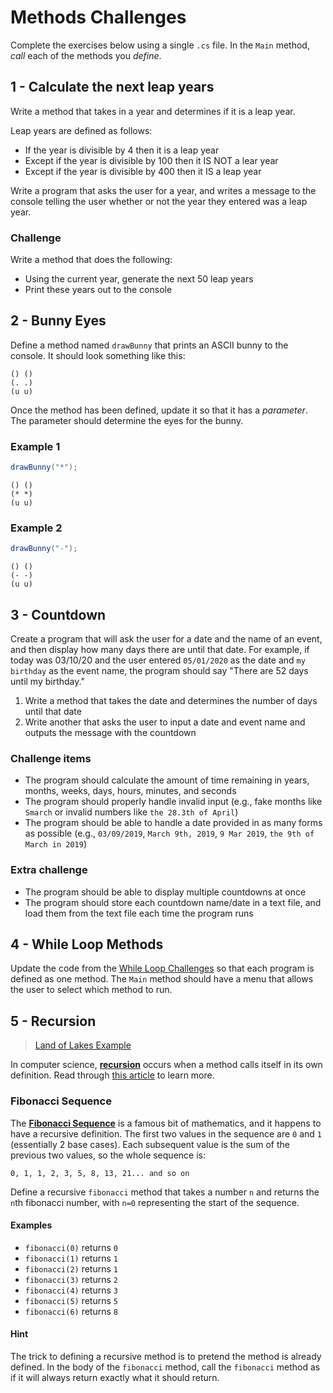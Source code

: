 # Methods Challenges
Complete the exercises below using a single `.cs` file. In the `Main` method, _call_ each of the methods you _define_.

## 1 - Calculate the next leap years
Write a method that takes in a year and determines if it is a leap year.

Leap years are defined as follows:
* If the year is divisible by 4 then it is a leap year
* Except if the year is divisible by 100 then it IS NOT a lear year
* Except if the year is divisible by 400 then it IS a leap year

Write a program that asks the user for a year, and writes a message to the console telling the user whether or not the year they entered was a leap year.

### Challenge
Write a method that does the following:
* Using the current year, generate the next 50 leap years
* Print these years out to the console

## 2 - Bunny Eyes
Define a method named `drawBunny` that prints an ASCII bunny to the console. It should look something like this:

```
() ()
(. .)
(u u)
```

Once the method has been defined, update it so that it has a _parameter_. The parameter should determine the eyes for the bunny.

### Example 1
```cs
drawBunny("*");
```

```
() ()
(* *)
(u u)
```

### Example 2
```cs
drawBunny("-");
```

```
() ()
(- -)
(u u)
```

## 3 - Countdown
Create a program that will ask the user for a date and the name of an event, and then display how many days there are until that date. For example, if today was 03/10/20 and the user entered `05/01/2020` as the date and `my birthday` as the event name, the program should say "There are 52 days until my birthday."

1. Write a method that takes the date and determines the number of days until that date
1. Write another that asks the user to input a date and event name and outputs the message with the countdown

### Challenge items
- The program should calculate the amount of time remaining in years, months, weeks, days, hours, minutes, and seconds
- The program should properly handle invalid input (e.g., fake months like `Smarch` or invalid numbers like `the 28.3th of April`)
- The program should be able to handle a date provided in as many forms as possible (e.g., `03/09/2019`, `March 9th, 2019`, `9 Mar 2019`, `the 9th of March in 2019`)

### Extra challenge
- The program should be able to display multiple countdowns at once
- The program should store each countdown name/date in a text file, and load them from the text file each time the program runs

## 4 - While Loop Methods
Update the code from the [While Loop Challenges](../WhileLoops/WhileLoopChallenges.md) so that each program is defined as one method. The `Main` method should have a menu that allows the user to select which method to run.

## 5 - Recursion
>[Land of Lakes Example](https://media0.giphy.com/media/l0HUi9wxwHRrYBKSY/giphy.gif)

In computer science, [**recursion**](https://en.wikipedia.org/wiki/Recursion) occurs when a method calls itself in its own definition. Read through [this article](https://www.geeksforgeeks.org/recursion/) to learn more.

### Fibonacci Sequence
The [**Fibonacci Sequence**](https://www.mathsisfun.com/numbers/fibonacci-sequence.html) is a famous bit of mathematics, and it happens to have a recursive definition. The first two values in the sequence are `0` and `1` (essentially 2 base cases). Each subsequent value is the sum of the previous two values, so the whole sequence is:

```
0, 1, 1, 2, 3, 5, 8, 13, 21... and so on
```

Define a recursive `fibonacci` method that takes a number `n` and returns the `n`th fibonacci number, with `n=0` representing the start of the sequence.

#### Examples
- `fibonacci(0)` returns `0`
- `fibonacci(1)` returns `1`
- `fibonacci(2)` returns `1`
- `fibonacci(3)` returns `2`
- `fibonacci(4)` returns `3`
- `fibonacci(5)` returns `5`
- `fibonacci(6)` returns `8`

#### Hint
The trick to defining a recursive method is to pretend the method is already defined. In the body of the `fibonacci` method, call the `fibonacci` method as if it will always return exactly what it should return.